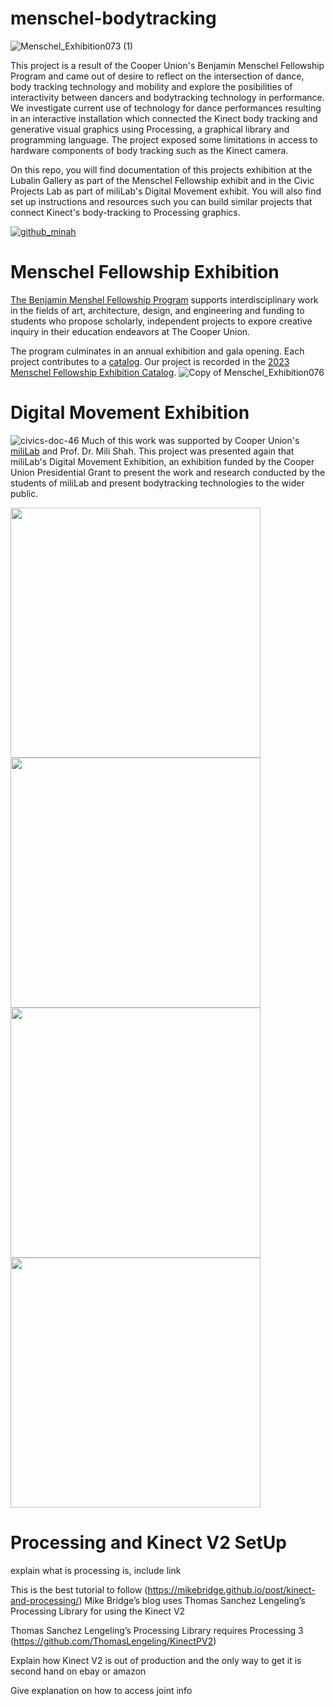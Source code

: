 # menschel-bodytracking
![Menschel_Exhibition073 (1)](https://user-images.githubusercontent.com/71452451/231338377-55c37385-0db7-4615-b4f7-b393ede7495b.jpg)

This project is a result of the Cooper Union's Benjamin Menschel Fellowship Program and came out of desire to reflect on the intersection of dance, body tracking technology and mobility and explore the posibilities of interactivity between dancers and bodytracking technology in performance. We investigate current use of technology for dance performances resulting in an interactive installation which connected the Kinect body tracking and generative visual graphics using Processing, a graphical library and programming language. The project exposed some limitations in access to hardware components of body tracking such as the Kinect camera.

On this repo, you will find documentation of this projects exhibition at the Lubalin Gallery as part of the Menschel Fellowship exhibit and in the Civic Projects Lab as part of miliLab's Digital Movement exhibit. You will also find set up instructions and resources such you can build similar projects that connect Kinect's body-tracking to Processing graphics.

[![github_minah](https://user-images.githubusercontent.com/71452451/232954180-97ce6a55-4aaa-4298-8c01-09a1279b4769.png)](https://www.youtube.com/watch?v=XrtT-O2CED0)

# Menschel Fellowship Exhibition
[The Benjamin Menshel Fellowship Program](https://cooper.edu/academics/research-fellowships/benjamin-menschel-fellowship-program) supports interdisciplinary work in the fields of art, architecture, design, and engineering and funding to students who propose scholarly, independent projects to expore creative inquiry in their education endeavors at The Cooper Union.

The program culminates in an annual exhibition and gala opening. Each project contributes to a [catalog](https://cooper.edu/academics/research-fellowships/menschel-catalogs). Our project is recorded in the [2023 Menschel Fellowship Exhibition Catalog](https://cooper.edu/sites/default/files/uploads/assets/development/menschel%20catalogue_ML.pdf).
![Copy of Menschel_Exhibition076](https://user-images.githubusercontent.com/71452451/231519182-ca767fbe-f395-4e59-a82e-5c7bd3d6bc57.jpg)


# Digital Movement Exhibition
![civics-doc-46](https://user-images.githubusercontent.com/71452451/232956643-9c1e74df-d4fe-4a30-b9cb-085809c439dd.jpg)
Much of this work was supported by Cooper Union's [miliLab](http://faculty.cooper.edu/mili/miliLab/index.html) and Prof. Dr. Mili Shah. This project was presented again that miliLab's Digital Movement Exhibition, an exhibition funded by the Cooper Union Presidential Grant to present the work and research conducted by the students of miliLab and present bodytracking technologies to the wider public.

<img src="https://user-images.githubusercontent.com/71452451/232956577-294b0f61-b825-4526-833b-7777d2e8071e.jpg" width="400"> <img src="https://user-images.githubusercontent.com/71452451/232956604-9d790fa0-b742-4fe5-b8a2-04866bbbe649.jpg" width="400">
<img src="https://user-images.githubusercontent.com/71452451/232956675-1d6aaa78-2791-44e4-83c2-869b474b91f1.jpg" width="400"> <img src="https://user-images.githubusercontent.com/71452451/232956680-ae278078-8efe-40d2-bfd3-c592b8966c46.jpg" width="400">


# Processing and Kinect V2 SetUp
explain what is processing is, include link

This is the best tutorial to follow (https://mikebridge.github.io/post/kinect-and-processing/)
Mike Bridge’s blog uses Thomas Sanchez Lengeling’s Processing Library for using the Kinect V2

Thomas Sanchez Lengeling’s Processing Library requires Processing 3 (https://github.com/ThomasLengeling/KinectPV2)

Explain how Kinect V2 is out of production and the only way to get it is second hand on ebay or amazon

Give explanation on how to access joint info

